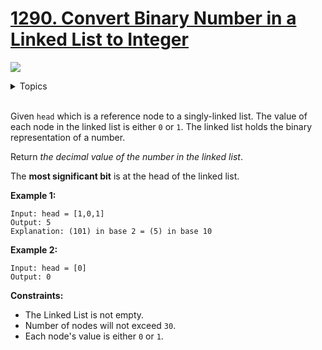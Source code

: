 # [1290. Convert Binary Number in a Linked List to Integer](https://leetcode.cn/problems/convert-binary-number-in-a-linked-list-to-integer/description/)

![](https://img.shields.io/badge/Difficulty-Easy-green.svg)

<details>
<summary>Topics</summary>

* [`Linked List`](https://leetcode.com/tag/linked-list/)
* [`Math`](https://leetcode.com/tag/math/)

</details>
<br />

Given `head` which is a reference node to a singly-linked list. The value of each node in the linked list is either `0` or `1`. The linked list holds the binary representation of a number.

Return *the decimal value of the number in the linked list*.

The **most significant bit** is at the head of the linked list.

**Example 1:**

    Input: head = [1,0,1]
    Output: 5
    Explanation: (101) in base 2 = (5) in base 10

**Example 2:**

    Input: head = [0]
    Output: 0

**Constraints:**

 + The Linked List is not empty.
 + Number of nodes will not exceed `30`.
 + Each node's value is either `0` or `1`.
